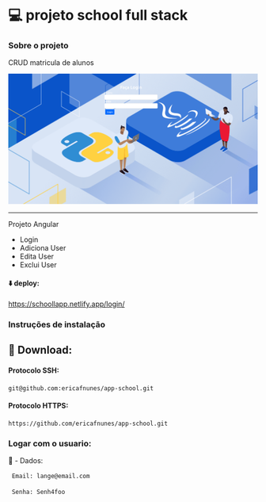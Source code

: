 # :computer: projeto school full stack
### Sobre o projeto

CRUD matricula de alunos


<img width="1434" alt="Tela de login do app" src="src/assets/bgd.png">


---

Projeto Angular
- Login
- Adiciona User
- Edita User
- Exclui User

#### :arrow_down: deploy:

<a src="hhttps://schoollapp.netlify.app/login">https://schoollapp.netlify.app/login/</a>


### Instruções de instalação
💾 Download:
---

#### Protocolo SSH:

    git@github.com:ericafnunes/app-school.git

#### Protocolo HTTPS:

    https://github.com/ericafnunes/app-school.git

### Logar com o usuario:
:rotating_light:  - Dados: 

     Email: lange@email.com

     Senha: Senh4foo
